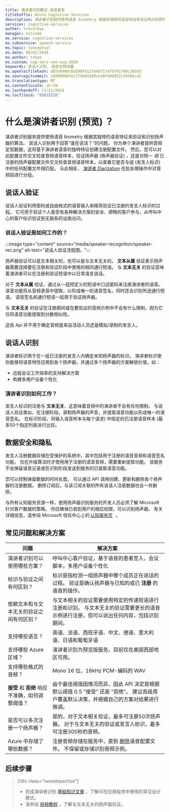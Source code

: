 ```yaml
---
title: 演讲者识别概述-语音服务
titleSuffix: Azure Cognitive Services
description: 演讲者识别提供使用语音 biometry 根据其独特的语音特征来验证和识别扬声器的算法。 说话人识别用于回答“谁在说话？”的问题。 本文概述了演讲者识别服务的优势和功能。
services: cognitive-services
author: trevorbye
manager: nitinme
ms.service: cognitive-services
ms.subservice: speech-service
ms.topic: conceptual
ms.date: 09/02/2020
ms.author: trbye
ms.custom: cog-serv-seo-aug-2020
keywords: 说话人识别, 语音生物测量
ms.openlocfilehash: d07a9960c8a586fa137b4b717afbf91740c265d3
ms.sourcegitcommit: 10d00006fec1f4b69289ce18fdd0452c3458eca5
ms.translationtype: MT
ms.contentlocale: zh-CN
ms.lasthandoff: 11/21/2020
ms.locfileid: "95015318"
---
```

# <a name="what-is-speaker-recognition-preview"></a>什么是演讲者识别 (预览) ？

演讲者识别服务提供使用语音 biometry 根据其独特的语音特征来验证和识别扬声器的算法。 说话人识别用于回答“谁在说话？”的问题。 你为单个演讲者提供音频定型数据，这将基于演讲者语音的独特特征创建注册配置文件。 然后，您可以对此配置文件交叉检查音频语音样本，验证扬声器 (扬声器验证) ，还是对照一 *组* 已注册的扬声器配置文件交叉检查音频语音样本，以查看它是否与组 (发言人标识) 中的任何配置文件相匹配。 与此相反， [演讲者 Diarization](batch-transcription.md#speaker-separation-diarization) 在批处理操作中对音频段进行分组。

## <a name="speaker-verification"></a>说话人验证

说话人验证利用密码或自由格式的语音输入来精简验证已注册的发言人标识的过程。 它可用于验证个人是否有各种解决方案的安全、顺畅的客户参与，从呼叫中心的客户标识验证到无联系的设施访问。

### <a name="how-does-speaker-verification-work"></a>说话人验证是如何工作的？

:::image type="content" source="media/speaker-recognition/speaker-rec.png" alt-text="说话人验证流程图。":::

扬声器验证可以是文本相关的，也可以是与文本无关的。 **文本从属** 验证表示扬声器需要选择要在注册和验证阶段中使用的相同通行短语。 与 **文本无关** 的验证意味着演讲者可以在注册和验证短语中以日常语言说话。

对于 **文本从属** 验证，通过从一组预定义的短语中口述密码来注册演讲者的语音。 语音功能将从音频录音中提取，以形成唯一的语音签名，同时还会识别所选通行短语。 语音签名和通行短语一起用于验证扬声器。 

与 **文本无关** 的验证在注册期间或在要验证的音频示例中不会有什么限制，因为它仅将语音功能提取到分数相似性。 

这些 Api 并不用于确定音频是来自活动人员还是模拟/录制的发言人。 

## <a name="speaker-identification"></a>说话人识别

演讲者标识用于在一组已注册的发言人内确定未知扬声器的标识。 演讲者标识使你能够将语音特性应用到各个扬声器，并通过多个扬声器的方案解锁价值，如：

* 远程会议工作效率的支持解决方案 
* 构建多用户设备个性化

### <a name="how-does-speaker-identification-work"></a>演讲者识别如何工作？

发言人标识的注册与 **文本无关**，这意味着音频中的演讲者不会有任何限制。 与说话人验证类似，在注册阶段，录制扬声器的声音，并提取语音功能以形成唯一的语音签名。 在标识阶段，将输入语音样本与每个请求) 中指定的已注册语音样本 (最多50个指定列表进行比较。

## <a name="data-security-and-privacy"></a>数据安全和隐私

发言人注册数据存储在受保护的系统中，其中包括用于注册的语音音频和语音签名功能。 仅在升级算法时才使用用于注册的语音音频，需要重新提取功能。 该服务不会保留语音记录或在识别阶段发送到服务的已提取语音功能。 

您可以控制保留数据的时间长度。 可以通过 API 调用创建、更新和删除各个扬声器的注册数据。 删除订阅后，与该订阅关联的所有说话人注册数据也会一并删除。 

与所有认知服务资源一样，使用扬声器识别服务的开发人员必须了解 Microsoft 针对客户数据的策略。 你应确保已收到用户的相应权限，可以识别扬声器。 有关详细信息，请参阅 Microsoft 信任中心上的 [认知服务页](https://azure.microsoft.com/support/legal/cognitive-services-compliance-and-privacy/)   。 

## <a name="common-questions-and-solutions"></a>常见问题和解决方案

| 问题 | 解决方案 |
|---------|----------|
| 演讲者识别可以使用哪些方案？ | 呼叫中心客户验证，基于语音的患者签入，会议脚本，多用户设备个性化|
| 标识与验证之间有何区别？ | 标识是指检测一组扬声器中哪个成员正在说话的过程。 验证是确认扬声器与已知的或已 **注册** 的语音的操作。|
| 依赖文本和与文本无关的验证之间有何区别？ | 与文本相关的验证需要使用特定的传递短语进行注册和识别。 与文本无关的验证需要更长的语音示例进行注册，但可以说出任何内容，包括识别期间。|
| 支持哪些语言？ | 英语、法语、西班牙语、中文、德语、意大利语、日语和葡萄牙语 |
| 支持哪些 Azure 区域？ | 演讲者识别为预览版服务，目前仅在美国西部地区可用。|
| 支持哪些格式的音频？ | Mono 16 位，16kHz PCM-编码的 WAV |
| **接受** 和 **拒绝** 响应不准确，如何调整阈值？ | 由于最佳阈值因情况而异，因此 API 决定是根据默认阈值 0.5 "接受" 还是 "拒绝"。 建议高级用户覆盖默认决策，并根据自己的方案对结果进行微调。 |
| 是否可以多次注册一个扬声器？ | 是的，对于文本相关验证，最多可注册50次扬声器。 对于与文本无关的验证或发言人标识，最多可注册300秒的音频。 |
| Azure 中存储了哪些数据？ | 注册音频存储在服务中，直到 [删除](./get-started-speaker-recognition.md#deleting-voice-profile-enrollments)语音配置文件。 不保留或存储识别音频示例。 |

## <a name="next-steps"></a>后续步骤

> [!div class="nextstepaction"]
> * 完成演讲者识别 [基础知识文章](./get-started-speaker-recognition.md) ，了解可在应用程序中使用的常见设计模式。
> * 请参阅 [视频教程](https://azure.microsoft.com/resources/videos/speaker-recognition-text-independent-verification-developer-tutorial/) ，了解与文本无关的扬声器验证。